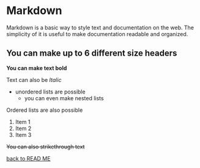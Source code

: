 # Markdown

Markdown is a basic way to style text and documentation on the web. The simplicity of it is useful to make documentation readable and organized.

## You can make up to 6 different size headers

**You can make text bold**

Text can also be _Italic_

- unordered lists are possible
  - you can even make nested lists
  
Ordered lists are also possible

1. Item 1
1. Item 2
1. Item 3

~~You can also strikethrough text~~


[back to READ ME](https://stubtail42.github.io/reading-notes/)
